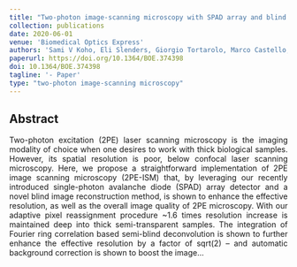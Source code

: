 ```yaml
---
title: "Two-photon image-scanning microscopy with SPAD array and blind image reconstruction"
collection: publications
date: 2020-06-01
venue: 'Biomedical Optics Express'
authors: 'Sami V Koho, Eli Slenders, Giorgio Tortarolo, Marco Castello, Mauro Buttafava, Federica Villa, Elena Tcarenkova, Marcel Ameloot, Paolo Bianchini, Colin JR Sheppard, Alberto Diaspro, Alberto Tosi, Giuseppe Vicidomini'
paperurl: https://doi.org/10.1364/BOE.374398
doi: 10.1364/BOE.374398
tagline: '- Paper'
type: "two-photon image-scanning microscopy"
---
```


<h2> Abstract </h2>
<p align= "justify">
Two-photon excitation (2PE) laser scanning microscopy is the imaging modality of choice when one desires to work with thick biological samples. However, its spatial resolution is poor, below confocal laser scanning microscopy. Here, we propose a straightforward implementation of 2PE image scanning microscopy (2PE-ISM) that, by leveraging our recently introduced single-photon avalanche diode (SPAD) array detector and a novel blind image reconstruction method, is shown to enhance the effective resolution, as well as the overall image quality of 2PE microscopy. With our adaptive pixel reassignment procedure ~1.6 times resolution increase is maintained deep into thick semi-transparent samples. The integration of Fourier ring correlation based semi-blind deconvolution is shown to further enhance the effective resolution by a factor of sqrt(2) – and automatic background correction is shown to boost the image...
  
  
  
  
